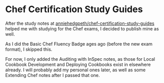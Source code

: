 # Chef Certification Study Guides

After the study notes at [anniehedgpeth/chef-certification-study-guides](https://github.com/anniehedgpeth/chef-certification-study-guides)
helped me with studying for the Chef exams, I decided to publish mine as well.

As I did the Basic Chef Fluency Badge ages ago (before the new exam format), I
skipped this.

For now, I only added the Auditing with InSpec notes, as those for Local Cookbook Development and Deploying Cookbooks exist in elsewhere already. I will probably add my personal ones later, as well as some Extending Chef
notes after I passed that one.
